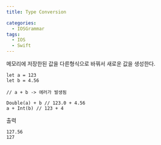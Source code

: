 ```yaml
---
title: Type Conversion

categories:
  - IOSGrammar
tags:
  - IOS
  - Swift
---
```


메모리에 저장한된 값을 다른형식으로 바꿔서 새로운 값을 생성한다.  

~~~
let a = 123
let b = 4.56

// a + b -> 에러가 발생됨

Double(a) + b // 123.0 + 4.56
a + Int(b) // 123 + 4
~~~

출력
~~~
127.56
127
~~~
